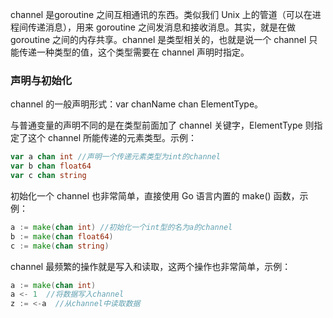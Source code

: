 channel 是goroutine 之间互相通讯的东西。类似我们 Unix 上的管道（可以在进程间传递消息），用来 goroutine 之间发消息和接收消息。其实，就是在做 goroutine 之间的内存共享。channel
是类型相关的，也就是说一个 channel 只能传递一种类型的值，这个类型需要在 channel 声明时指定。

### 声明与初始化

channel 的一般声明形式：var chanName chan ElementType。

与普通变量的声明不同的是在类型前面加了 channel 关键字，ElementType 则指定了这个 channel 所能传递的元素类型。示例：

```go
var a chan int //声明一个传递元素类型为int的channel
var b chan float64
var c chan string
```

初始化一个 channel 也非常简单，直接使用 Go 语言内置的 make() 函数，示例：

```go
a := make(chan int) //初始化一个int型的名为a的channel
b := make(chan float64)
c := make(chan string)
```

channel 最频繁的操作就是写入和读取，这两个操作也非常简单，示例：

```go
a := make(chan int)
a <- 1  //将数据写入channel
z := <-a  //从channel中读取数据
```